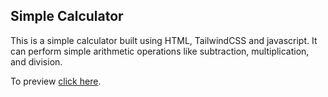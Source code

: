 ## Simple Calculator
This is a simple calculator built using HTML, TailwindCSS and javascript. It can perform simple arithmetic operations like subtraction, multiplication, and division. 
 
To preview [click here](https://samuel-dwomoh.github.io/Calculator/).

